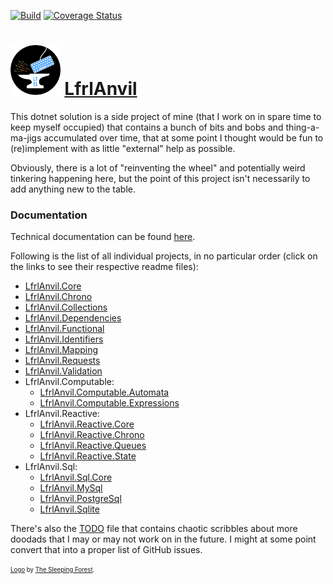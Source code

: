 [![Build](https://github.com/CalionVarduk/LfrlAnvil/actions/workflows/build.yml/badge.svg)](https://github.com/CalionVarduk/LfrlAnvil/actions/workflows/build.yml)
[![Coverage Status](https://coveralls.io/repos/github/CalionVarduk/LfrlAnvil/badge.svg)](https://coveralls.io/github/CalionVarduk/LfrlAnvil)

# [<img src="./assets/logo.png" alt="logo" height="80"/>](./assets/logo.png) [LfrlAnvil](https://github.com/CalionVarduk/LfrlAnvil)

This dotnet solution is a side project of mine (that I work on in spare time to keep myself occupied)
that contains a bunch of bits and bobs and thing-a-ma-jigs accumulated over time,
that at some point I thought would be fun to (re)implement with as little "external" help as possible.

Obviously, there is a lot of "reinventing the wheel" and potentially weird tinkering happening here,
but the point of this project isn't necessarily to add anything new to the table.

### Documentation

Technical documentation can be found [here](https://calionvarduk.github.io/LfrlAnvil/index.html).

Following is the list of all individual projects, in no particular order
(click on the links to see their respective readme files):
- [LfrlAnvil.Core](./src/LfrlAnvil.Core/.docs/readme.md)
- [LfrlAnvil.Chrono](./src/LfrlAnvil.Chrono/.docs/readme.md)
- [LfrlAnvil.Collections](./src/LfrlAnvil.Collections/.docs/readme.md)
- [LfrlAnvil.Dependencies](./src/LfrlAnvil.Dependencies/.docs/readme.md)
- [LfrlAnvil.Functional](./src/LfrlAnvil.Functional/.docs/readme.md)
- [LfrlAnvil.Identifiers](./src/LfrlAnvil.Identifiers/.docs/readme.md)
- [LfrlAnvil.Mapping](./src/LfrlAnvil.Mapping/.docs/readme.md)
- [LfrlAnvil.Requests](./src/LfrlAnvil.Requests/.docs/readme.md)
- [LfrlAnvil.Validation](./src/LfrlAnvil.Validation/.docs/readme.md)
- LfrlAnvil.Computable:
  - [LfrlAnvil.Computable.Automata](./src/LfrlAnvil.Computable/LfrlAnvil.Computable.Automata/.docs/readme.md)
  - [LfrlAnvil.Computable.Expressions](./src/LfrlAnvil.Computable/LfrlAnvil.Computable.Expressions/.docs/readme.md)
- LfrlAnvil.Reactive:
  - [LfrlAnvil.Reactive.Core](./src/LfrlAnvil.Reactive/LfrlAnvil.Reactive.Core/.docs/readme.md)
  - [LfrlAnvil.Reactive.Chrono](./src/LfrlAnvil.Reactive/LfrlAnvil.Reactive.Chrono/.docs/readme.md)
  - [LfrlAnvil.Reactive.Queues](./src/LfrlAnvil.Reactive/LfrlAnvil.Reactive.Queues/.docs/readme.md)
  - [LfrlAnvil.Reactive.State](./src/LfrlAnvil.Reactive/LfrlAnvil.Reactive.State/.docs/readme.md)
- LfrlAnvil.Sql:
  - [LfrlAnvil.Sql.Core](./src/LfrlAnvil.Sql/LfrlAnvil.Sql.Core/.docs/readme.md)
  - [LfrlAnvil.MySql](./src/LfrlAnvil.Sql/LfrlAnvil.MySql/.docs/readme.md)
  - [LfrlAnvil.PostgreSql](./src/LfrlAnvil.Sql/LfrlAnvil.PostgreSql/.docs/readme.md)
  - [LfrlAnvil.Sqlite](./src/LfrlAnvil.Sql/LfrlAnvil.Sqlite/.docs/readme.md)

There's also the [TODO](./todo.md) file that contains chaotic scribbles about more doodads that I may or may not work on in the future.
I might at some point convert that into a proper list of GitHub issues.

<sub><sup>[Logo](./assets/logo.png) by [The Sleeping Forest](https://thesleepingforest.wixsite.com/main).</sup></sub>
